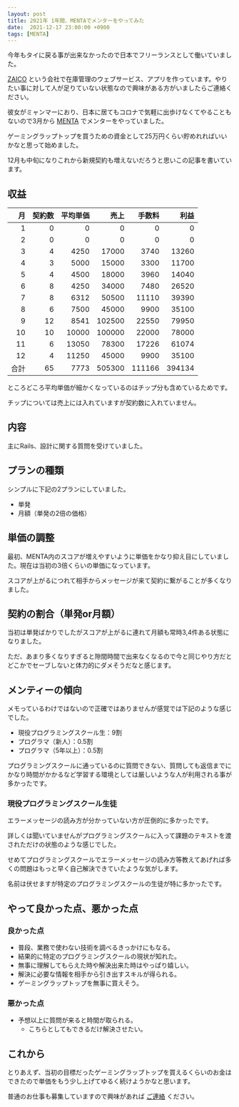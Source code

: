 ```yaml
---
layout: post
title: 2021年 1年間、MENTAでメンターをやってみた 
date:  2021-12-17 23:00:00 +0900
tags: [MENTA]
---
```


今年もタイに戻る事が出来なかったので日本でフリーランスとして働いていました。

[ZAICO](https://www.zaico.co.jp) という会社で在庫管理のウェブサービス、アプリを作っています。やりたい事に対して人が足りていない状態なので興味がある方がいましたらご連絡ください。

彼女がミャンマーにおり、日本に居てもコロナで気軽に出歩けなくてやることもないので3月から [MENTA](https://menta.work) でメンターをやっていました。

ゲーミングラップトップを買うための資金として25万円くらい貯めれればいいかなと思って始めました。

12月も中旬になりこれから新規契約も増えないだろうと思いこの記事を書いています。

## 収益

|   月 | 契約数 |  平均単価 |     売上 |    手数料 |     利益 |
|----:|----:|------:|-------:|-------:|-------:|
|   1 |   0 |     0 |      0 |      0 |      0 |
|   2 |   0 |     0 |      0 |      0 |      0 |
|   3 |   4 |  4250 |  17000 |   3740 |  13260 |
|   4 |   3 |  5000 |  15000 |   3300 |  11700 |
|   5 |   4 |  4500 |  18000 |   3960 |  14040 |
|   6 |   8 |  4250 |  34000 |   7480 |  26520 |
|   7 |   8 |  6312 |  50500 |  11110 |  39390 |
|   8 |   6 |  7500 |  45000 |   9900 |  35100 |
|   9 |  12 |  8541 | 102500 |  22550 |  79950 |
|  10 |  10 | 10000 | 100000 |  22000 |  78000 |
|  11 |   6 | 13050 |  78300 |  17226 |  61074 |
|  12 |   4 | 11250 |  45000 |   9900 |  35100 |
|  合計 |  65 |  7773 | 505300 | 111166 | 394134 |

ところどころ平均単価が細かくなっているのはチップ分も含めているためです。

チップについては売上には入れていますが契約数に入れていません。

## 内容

主にRails、設計に関する質問を受けていました。

## プランの種類

シンプルに下記の2プランにしていました。

- 単発
- 月額（単発の2倍の価格）

## 単価の調整

最初、MENTA内のスコアが増えやすいように単価をかなり抑え目にしていました。現在は当初の3倍くらいの単価になっています。

スコアが上がるにつれて相手からメッセージが来て契約に繋がることが多くなりました。

## 契約の割合（単発or月額）

当初は単発ばかりでしたがスコアが上がるに連れて月額も常時3,4件ある状態になりました。

ただ、あまり多くなりすぎると隙間時間で出来なくなるので今と同じやり方だとどこかでセーブしないと体力的にダメそうだなと感じます。

## メンティーの傾向

メモっているわけではないので正確ではありませんが感覚では下記のような感じでした。

- 現役プログラミングスクール生：9割
- プログラマ（新人）：0.5割
- プログラマ（5年以上）：0.5割

プログラミングスクールに通っているのに質問できない、質問しても返信までにかなり時間がかかるなど学習する環境としては厳しいような人が利用される事が多かったです。

### 現役プログラミングスクール生徒

エラーメッセージの読み方が分かっていない方が圧倒的に多かったです。

詳しくは聞いていませんがプログラミングスクールに入って課題のテキストを渡されただけの状態のような感じでした。

せめてプログラミングスクールでエラーメッセージの読み方等教えてあげれば多くの問題はもっと早く自己解決できていたような気がします。

名前は伏せますが特定のプログラミングスクールの生徒が特に多かったです。

## やって良かった点、悪かった点

### 良かった点

- 普段、業務で使わない技術を調べるきっかけにもなる。
- 結果的に特定のプログラミングスクールの現状が知れた。
- 無事に理解してもらえた時や解決出来た時はやっぱり嬉しい。
- 解決に必要な情報を相手から引き出すスキルが得られる。
- ゲーミングラップトップを無事に買えそう。

### 悪かった点

- 予想以上に質問が来ると時間が取られる。
   - こちらとしてもできるだけ解決させたい。

## これから

とりあえず、当初の目標だったゲーミングラップトップを買えるくらいのお金はできたので単価をもう少し上げてゆるく続けようかなと思います。

普通のお仕事も募集していますので興味があれば [ご連絡](/jobs) ください。